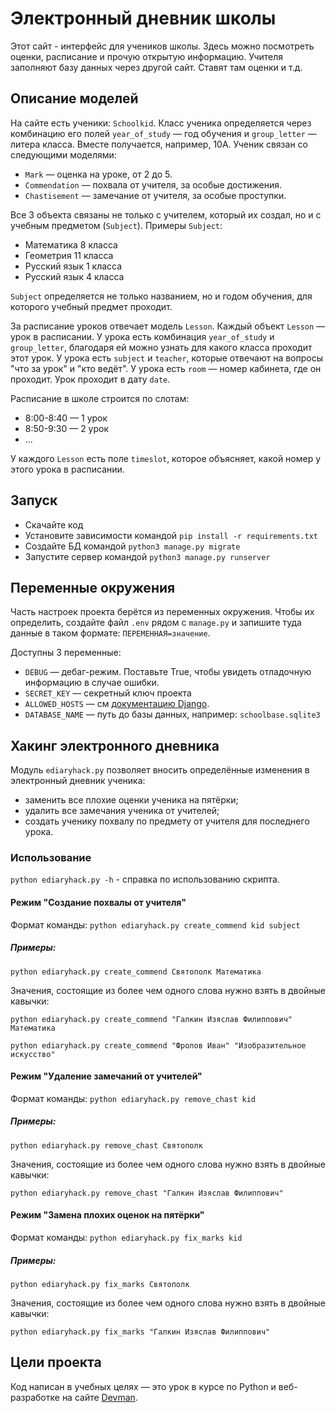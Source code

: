 # Электронный дневник школы

Этот сайт - интерфейс для учеников школы. Здесь можно посмотреть оценки, расписание и прочую открытую информацию. Учителя заполняют базу данных через другой сайт. Ставят там оценки и т.д.

## Описание моделей

На сайте есть ученики: `Schoolkid`. Класс ученика определяется через комбинацию его полей `year_of_study` — год обучения и `group_letter` — литера класса. Вместе получается, например, 10А. Ученик связан со следующими моделями:

- `Mark` — оценка на уроке, от 2 до 5.
- `Commendation` — похвала от учителя, за особые достижения.
- `Chastisement` — замечание от учителя, за особые проступки.

Все 3 объекта связаны не только с учителем, который их создал, но и с учебным предметом (`Subject`). Примеры `Subject`:

- Математика 8 класса
- Геометрия 11 класса
- Русский язык 1 класса
- Русский язык 4 класса

`Subject` определяется не только названием, но и годом обучения, для которого учебный предмет проходит.

За расписание уроков отвечает модель `Lesson`. Каждый объект `Lesson` — урок в расписании. У урока есть комбинация `year_of_study` и `group_letter`, благодаря ей можно узнать для какого класса проходит этот урок. У урока есть `subject` и `teacher`, которые отвечают на вопросы "что за урок" и "кто ведёт". У урока есть `room` — номер кабинета, где он проходит. Урок проходит в дату `date`.

Расписание в школе строится по слотам:

- 8:00-8:40 — 1 урок
- 8:50-9:30 — 2 урок
- ...

У каждого `Lesson` есть поле `timeslot`, которое объясняет, какой номер у этого урока в расписании.

## Запуск

- Скачайте код
- Установите зависимости командой `pip install -r requirements.txt`
- Создайте БД командой `python3 manage.py migrate`
- Запустите сервер командой `python3 manage.py runserver`

## Переменные окружения

Часть настроек проекта берётся из переменных окружения. Чтобы их определить, создайте файл `.env` рядом с `manage.py` и запишите туда данные в таком формате: `ПЕРЕМЕННАЯ=значение`.

Доступны 3 переменные:
- `DEBUG` — дебаг-режим. Поставьте True, чтобы увидеть отладочную информацию в случае ошибки.
- `SECRET_KEY` — секретный ключ проекта
- `ALLOWED_HOSTS` — см [документацию Django](https://docs.djangoproject.com/en/3.1/ref/settings/#allowed-hosts).
- `DATABASE_NAME` — путь до базы данных, например: `schoolbase.sqlite3`

## Хакинг электронного дневника
Модуль `ediaryhack.py` позволяет вносить определённые изменения в электронный дневник ученика: 
 - заменить все плохие оценки ученика на пятёрки;
 - удалить все замечания ученика от учителей; 
 - создать ученику похвалу по предмету от учителя для последнего урока.

### Использование
`python ediaryhack.py -h` - справка по использованию скрипта.

#### Режим "Создание похвалы от учителя"
Формат команды: `python ediaryhack.py create_commend kid subject`

##### Примеры:

`python ediaryhack.py create_commend Святополк Математика`

Значения, состоящие из более чем одного слова нужно взять в двойные кавычки:

`python ediaryhack.py create_commend "Галкин Изяслав Филиппович" Математика`

`python ediaryhack.py create_commend "Фролов Иван" "Изобразительное искусство"`

#### Режим "Удаление замечаний от учителей"
Формат команды: `python ediaryhack.py remove_chast kid`

##### Примеры:

`python ediaryhack.py remove_chast Святополк`

Значения, состоящие из более чем одного слова нужно взять в двойные кавычки:

`python ediaryhack.py remove_chast "Галкин Изяслав Филиппович"`

#### Режим "Замена плохих оценок на пятёрки"
Формат команды: `python ediaryhack.py fix_marks kid`

##### Примеры:

`python ediaryhack.py fix_marks Святополк`

Значения, состоящие из более чем одного слова нужно взять в двойные кавычки:

`python ediaryhack.py fix_marks "Галкин Изяслав Филиппович"`

## Цели проекта

Код написан в учебных целях — это урок в курсе по Python и веб-разработке на сайте [Devman](https://dvmn.org).
